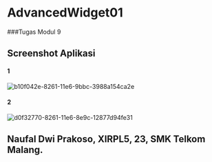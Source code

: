 # AdvancedWidget01
###Tugas Modul 9
## Screenshot Aplikasi
#### 1
![b10f042e-8261-11e6-9bbc-3988a154ca2e](https://cloud.githubusercontent.com/assets/22340411/21973134/fd6bc9a4-dbf0-11e6-92c6-c6352238722f.png)
#### 2

![d0f32770-8261-11e6-8e9c-12877d94fe31](https://cloud.githubusercontent.com/assets/22340411/21973201/847eb97e-dbf1-11e6-8bbd-8b5f57453fc9.png)
## Naufal Dwi Prakoso, XIRPL5, 23, SMK Telkom Malang.

